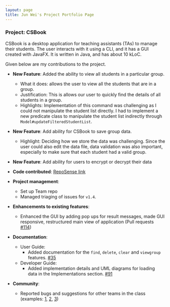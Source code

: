 ```yaml
---
layout: page
title: Jun Wei's Project Portfolio Page
---
```


### Project: CSBook

CSBook is a desktop application for teaching assistants (TAs) to manage their students. The user interacts with it using a CLI, and it has a GUI created with JavaFX. It is written in Java, and has about 10 kLoC.

Given below are my contributions to the project.

* **New Feature**: Added the ability to view all students in a particular group.
    * What it does: allows the user to view all the students that are in a group.
    * Justification: This is allows our user to quickly find the details of all students in a group.
    * Highlights: Implementation of this command was challenging as I could not manipulate the student list directly. I had to implement a new predicate class to manipulate the student list indirectly through `Model#updateFilteredStudentList`.

* **New Feature**: Add ability for CSBook to save group data.
  * Highlight: Deciding how we store the data was challenging. Since the user could also edit the data file, data validation was also important, especially to make sure that each student had a valid group.

* **New Feature**: Add ability for users to encrypt or decrypt their data

* **Code contributed**: [RepoSense link](https://nus-cs2103-ay2122s1.github.io/tp-dashboard/?search=&sort=groupTitle&sortWithin=title&since=2021-09-17&timeframe=commit&mergegroup=&groupSelect=groupByRepos&breakdown=false&tabOpen=true&tabType=authorship&tabAuthor=junwei26&tabRepo=AY2122S1-CS2103T-T09-3%2Ftp%5Bmaster%5D&authorshipIsMergeGroup=false&authorshipFileTypes=docs~functional-code~test-code&authorshipIsBinaryFileTypeChecked=false)

* **Project management**:
  * Set up Team repo
  * Managed triaging of issues for `v1.4`.

* **Enhancements to existing features**:
    * Enhanced the GUI by adding pop ups for result messages, made GUI responsive, restructured main view of application (Pull requests [\#114](https://github.com/AY2122S1-CS2103T-T09-3/tp/pull/114))

* **Documentation**:
    * User Guide:
        * Added documentation for the `find`, `delete`, `clear` and `viewgroup` features. [\#35](https://github.com/AY2122S1-CS2103T-T09-3/tp/pull/35)
    * Developer Guide:
        * Added implementation details and UML diagrams for loading data in the Implementations section. [\#91](https://github.com/AY2122S1-CS2103T-T09-3/tp/pull/91)

* **Community**:
    * Reported bugs and suggestions for other teams in the class (examples: [1](https://github.com/junwei26/ped/issues/6), [2](https://github.com/junwei26/ped/issues/1), [3](https://github.com/junwei26/ped/issues/9))
